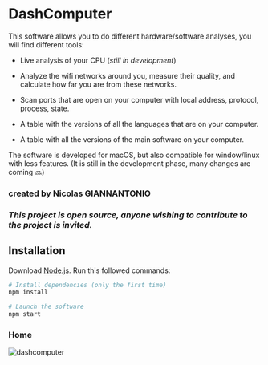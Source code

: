 # DashComputer

This software allows you to do different hardware/software analyses, you will find different tools:

- Live analysis of your CPU (_still in development_)

- Analyze the wifi networks around you, measure their quality, and calculate how far you are from these networks.

- Scan ports that are open on your computer with local address, protocol, process, state.

- A table with the versions of all the languages that are on your computer.

- A table with all the versions of the main software on your computer.

The software is developed for macOS, but also compatible for window/linux with less features.
(It is still in the development phase, many changes are coming 🔜)

### created by Nicolas GIANNANTONIO
### _This project is open source, anyone wishing to contribute to the project is invited._

## Installation

Download [Node.js](https://nodejs.org/en/download/).
Run this followed commands:

```bash
# Install dependencies (only the first time)
npm install

# Launch the software
npm start
```

### Home
![dashcomputer](https://user-images.githubusercontent.com/75692173/221917574-c0c4c0e7-6db5-4259-b04d-81d946dc7b1b.jpg)
